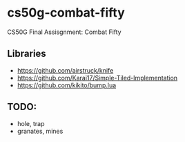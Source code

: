 # cs50g-combat-fifty
CS50G Final Assisgnment: Combat Fifty

## Libraries
- https://github.com/airstruck/knife
- https://github.com/Karai17/Simple-Tiled-Implementation
- https://github.com/kikito/bump.lua

## TODO:
 - hole, trap 
 - granates, mines
